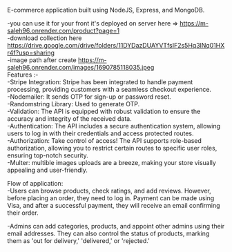 E-commerce application built using NodeJS, Express, and MongoDB. 

-you can use it for your front it's deployed on server here => https://m-saleh96.onrender.com/product?page=1 <br>
-download collection here https://drive.google.com/drive/folders/11DYDazDUAYVTfsIF2s5Hq3lNq01HXr4f?usp=sharing<br>
-image path after create https://m-saleh96.onrender.com/images/1690785118035.jpeg <br>
Features :-<br>
-Stripe Integration: Stripe has been integrated to handle payment processing, providing customers with a seamless checkout experience.<br>
-Nodemailer: It sends OTP for sign-up or password reset.<br>
-Randomstring Library: Used to generate OTP.<br>
-Validation: The API is equipped with robust validation to ensure the accuracy and integrity of the received data.<br>
-Authentication: The API includes a secure authentication system, allowing users to log in with their credentials and access protected routes.<br>
-Authorization: Take control of access! The API supports role-based authorization, allowing you to restrict certain routes to specific user roles, ensuring top-notch security.<br>
-Multer: multible images uploads are a breeze, making your store visually appealing and user-friendly.<br>

Flow of application:<br>
-Users can browse products, check ratings, and add reviews. However, before placing an order, they need to log in. Payment can be made using Visa, and after a successful payment, they will receive an email confirming their order.<br>

-Admins can add categories, products, and appoint other admins using their email addresses. They can also control the status of products, marking them as 'out for delivery,' 'delivered,' or 'rejected.'
